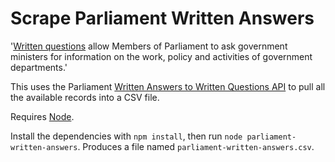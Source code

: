 Scrape Parliament Written Answers
=================================

'[Written questions](http://www.parliament.uk/business/publications/written-questions-answers-statements/written-questions-answers/) allow Members of Parliament to ask government ministers for information on the work, policy and activities of government departments.'

This uses the Parliament [Written Answers to Written Questions API](http://www.data.parliament.uk/dataset/02) to pull all the available records into a CSV file.

Requires [Node](https://nodejs.org/).

Install the dependencies with `npm install`, then run `node parliament-written-answers`. Produces a file named `parliament-written-answers.csv`.
